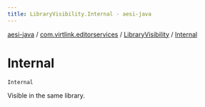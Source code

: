 ```yaml
---
title: LibraryVisibility.Internal - aesi-java
---
```


[aesi-java](../../index.html) / [com.virtlink.editorservices](../index.html) / [LibraryVisibility](index.html) / [Internal](.)

# Internal

`Internal`

Visible in the same library.

